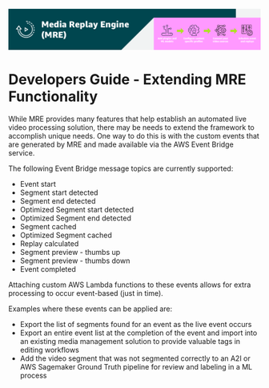 [![Header](../assets/images/mre-header-1.png)](../../MRE-Developer-Guide.md)

# Developers Guide - Extending MRE Functionality

While MRE provides many features that help establish an automated live video processing solution, there may be needs to extend the framework to accomplish unique needs. One way to do this is with the custom events that are generated by MRE and made available via the AWS Event Bridge service.

The following Event Bridge message topics are currently supported:
- Event start
- Segment start detected
- Segment end detected
- Optimized Segment start detected
- Optimized Segment end detected
- Segment cached
- Optimized Segment cached
- Replay calculated
- Segment preview - thumbs up
- Segment preview - thumbs down
- Event completed

Attaching custom AWS Lambda functions to these events allows for extra processing to occur event-based (just in time).

Examples where these events can be applied are:
- Export the list of segments found for an event as the live event occurs
- Export an entire event list at the completion of the event and import into an existing media management solution to provide valuable tags in editing workflows
- Add the video segment that was not segmented correctly to an A2I or AWS Sagemaker Ground Truth pipeline for review and labeling in a ML process
